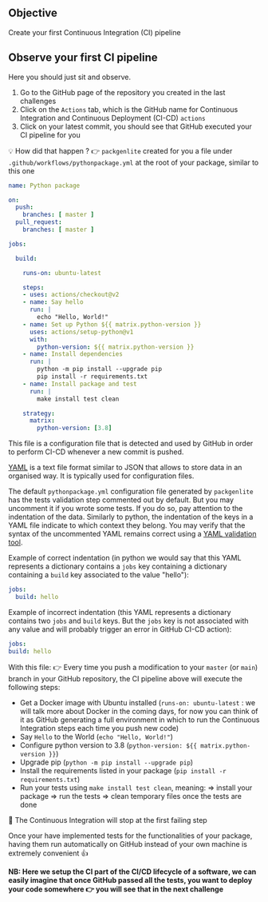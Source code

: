 
## Objective

Create your first Continuous Integration (CI) pipeline

## Observe your first CI pipeline

Here you should just sit and observe.

1. Go to the GitHub page of the repository you created in the last challenges
2. Click on the `Actions` tab, which is the GitHub name for Continuous Integration and Continuous Deployment (CI-CD) `actions`
3. Click on your latest commit, you should see that GitHub executed your CI pipeline for you

💡 How did that happen ?
👉 `packgenlite` created for you a file under `.github/workflows/pythonpackage.yml` at the root of your package, similar to this one

```yaml
name: Python package

on:
  push:
    branches: [ master ]
  pull_request:
    branches: [ master ]

jobs:

  build:

    runs-on: ubuntu-latest

    steps:
    - uses: actions/checkout@v2
    - name: Say hello
      run: |
        echo "Hello, World!"
    - name: Set up Python ${{ matrix.python-version }}
      uses: actions/setup-python@v1
      with:
        python-version: ${{ matrix.python-version }}
    - name: Install dependencies
      run: |
        python -m pip install --upgrade pip
        pip install -r requirements.txt
    - name: Install package and test
      run: |
        make install test clean

    strategy:
      matrix:
        python-version: [3.8]
```

This file is a configuration file that is detected and used by GitHub in order to perform CI-CD whenever a new commit is pushed.

[YAML](https://en.wikipedia.org/wiki/YAML) is a text file format similar to JSON that allows to store data in an organised way. It is typically used for configuration files.

The default `pythonpackage.yml` configuration file generated by `packgenlite` has the tests validation step commented out by default. But you may uncomment it if you wrote some tests. If you do so, pay attention to the indentation of the data. Similarly to python, the indentation of the keys in a YAML file indicate to which context they belong. You may verify that the syntax of the uncommented YAML remains correct using a [YAML validation tool](https://codebeautify.org/yaml-validator).

Example of correct indentation (in python we would say that this YAML represents a dictionary contains a `jobs` key containing a dictionary containing a `build` key associated to the value "hello"):

``` yaml
jobs:
  build: hello
```

Example of incorrect indentation (this YAML represents a dictionary contains two `jobs` and `build` keys. But the `jobs` key is not associated with any value and will probably trigger an error in GitHub CI-CD action):

``` yaml
jobs:
build: hello
```

With this file:
 👉 Every time you push a modification to your `master` (or `main`) branch in your GitHub repository, the CI pipeline above will execute the following steps:
- Get a Docker image with Ubuntu installed (`runs-on: ubuntu-latest` : we will talk more about Docker in the coming days, for now you can think of it as GitHub generating a full environment in which to run the Continuous Integration steps each time you push new code)
- Say `Hello` to the World (`echo "Hello, World!"`)
- Configure python version to 3.8 (`python-version: ${{ matrix.python-version }}`)
- Upgrade pip (`python -m pip install --upgrade pip`)
- Install the requirements listed in your package (`pip install -r requirements.txt`)
- Run your tests using `make install test clean`, meaning:
  => install your package
  => run the tests
  => clean temporary files once the tests are done

🚨 The Continuous Integration will stop at the first failing step

Once your have implemented tests for the functionalities of your package, having them run automatically on GitHub instead of your own machine is extremely convenient 👍

**NB: Here we setup the CI part of the CI/CD lifecycle of a software, we can easily imagine that once GitHub passed all the tests, you want to deploy your code somewhere 👉 you will see that in the next challenge**
